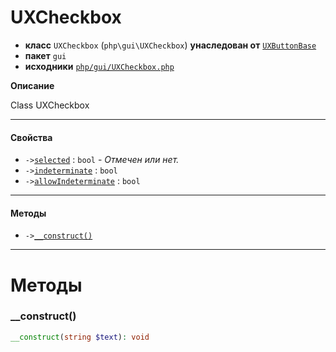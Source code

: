 # UXCheckbox

- **класс** `UXCheckbox` (`php\gui\UXCheckbox`) **унаследован от** [`UXButtonBase`](https://github.com/jphp-compiler/jphp/blob/master/exts/jphp-gui-ext/api-docs/classes/php/gui/UXButtonBase.ru.md)
- **пакет** `gui`
- **исходники** [`php/gui/UXCheckbox.php`](./src/main/resources/JPHP-INF/sdk/php/gui/UXCheckbox.php)

**Описание**

Class UXCheckbox

---

#### Свойства

- `->`[`selected`](#prop-selected) : `bool` - _Отмечен или нет._
- `->`[`indeterminate`](#prop-indeterminate) : `bool`
- `->`[`allowIndeterminate`](#prop-allowindeterminate) : `bool`

---

#### Методы

- `->`[`__construct()`](#method-__construct)

---
# Методы

<a name="method-__construct"></a>

### __construct()
```php
__construct(string $text): void
```